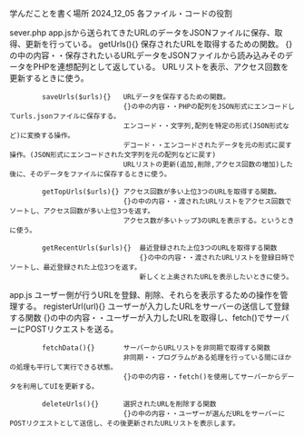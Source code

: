 学んだことを書く場所
2024_12_05
各ファイル・コードの役割

sever.php   app.jsから送られてきたURLのデータをJSONファイルに保存、取得、更新を行っている。
            getUrls(){} 保存されたURLを取得するための関数。 
                        {}の中の内容・・保存されたいるURLデータをJSONファイルから読み込みそのデータをPHPを連想配列として返している。
                        URLリストを表示、アクセス回数を更新するときに使う。

            saveUrls($urls){}   URLデータを保存するための関数。
                                {}の中の内容・・PHPの配列をJSON形式にエンコードしてurls.jsonファイルに保存する。
                                エンコード・・文字列,配列を特定の形式(JSON形式など)に変換する操作。
                                デコード・・エンコードされたデータを元の形式に戻す操作。(JSON形式にエンコードされた文字列を元の配列などに戻す)
                                URLリストの更新(追加,削除,アクセス回数の増加)した後に、そのデータをファイルに保存するときに使う。

            getTopUrls($urls){} アクセス回数が多い上位3つのURLを取得する関数。
                                {}の中の内容・・渡されたURLリストをアクセス回数でソートし、アクセス回数が多い上位3つを返す。
                                アクセス数が多いトップ3のURLを表示する。というときに使う。

            getRecentUrls($urls){}  最近登録された上位3つのURLを取得する関数
                                    {}の中の内容・・渡されたURLリストを登録日時でソートし、最近登録された上位3つを返す。
                                    新しくと上奥されたURLを表示したいときに使う。

app.js      ユーザー側が行うURLを登録、削除、それらを表示するための操作を管理する。
            registerUrl(url){}  ユーザーが入力したURLをサーバーの送信して登録する関数
                                {}の中の内容・・ユーザーが入力したURLを取得し、fetch()でサーバーにPOSTリクエストを送る。

            fetchData(){}       サーバーからURLリストを非同期で取得する関数
                                非同期・・プログラムがある処理を行っている間にほかの処理も平行して実行できる状態。
                                {}の中の内容・・fetch()を使用してサーバーからデータを利用してUIを更新する。                             

            deleteUrls(){}      選択されたURLを削除する関数
                                {}の中の内容・・ユーザーが選んだURLをサーバーにPOSTリクエストとして送信し、その後更新されたURLリストを表示します。

